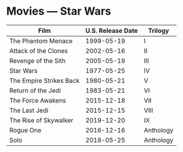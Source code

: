 # Movies — Star Wars

| Film | U.S. Release Date | Trilogy |
|------|-------------------|---------|
| The Phantom Menace | 1999-05-19 | I |
| Attack of the Clones | 2002-05-16 | II |
| Revenge of the Sith | 2005-05-19 | III |
| Star Wars | 1977-05-25 | IV |	
| The Empire Strikes Back | 1980-05-21 | V |
| Return of the Jedi | 1983-05-21 | VI |	
| The Force Awakens | 2015-12-18 | VII |
| The Last Jedi | 2015-12-15 | VIII |
| The Rise of Skywalker | 2019-12-20 | IX |
| Rogue One | 2016-12-16 | Anthology |
| Solo | 2018-05-25 | Anthology |
